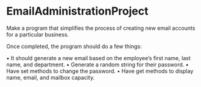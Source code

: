 # EmailAdministrationProject
Make a program that simplifies the process of creating new email accounts for a particular business.

Once completed, the program should do a few things:

• It should generate a new email based on the employee’s first name, last name, and department.
• Generate a random string for their password.
• Have set methods to change the password.
• Have get methods to display name, email, and mailbox capacity.
